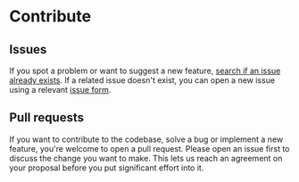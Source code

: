 # Contribute

## Issues

If you spot a problem or want to suggest a new feature, [search if an issue already exists](https://github.com/anonklub/anonklub/issues). If a related issue doesn't exist, you can open a new issue using a relevant [issue form](https://github.com/anonklub/anonklub/issues/new/choose).

## Pull requests

If you want to contribute to the codebase, solve a bug or implement a new feature, you're welcome to open a pull request.
Please open an issue first to discuss the change you want to make.
This lets us reach an agreement on your proposal before you put significant effort into it.
